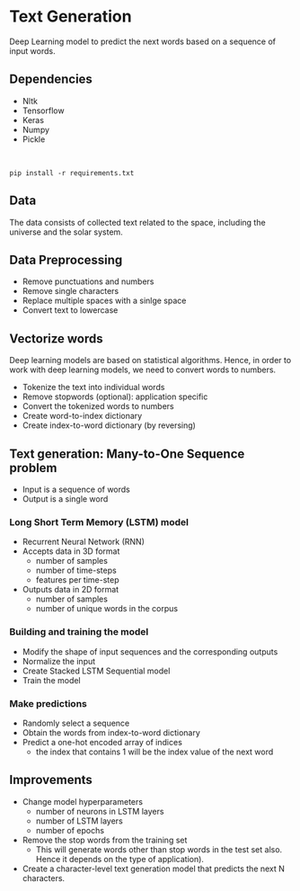 # Text Generation

Deep Learning model to predict the next words based on a sequence of input words.  

## Dependencies

* Nltk
* Tensorflow
* Keras
* Numpy
* Pickle

<br>

`pip install -r requirements.txt`  

## Data

The data consists of collected text related to the space, including the universe and the solar system.  

## Data Preprocessing

* Remove punctuations and numbers
* Remove single characters
* Replace multiple spaces with a sinlge space
* Convert text to lowercase

## Vectorize words

Deep learning models are based on statistical algorithms. Hence, in order to work with deep learning models, we need to convert words to numbers.  

* Tokenize the text into individual words
* Remove stopwords (optional): application specific
* Convert the tokenized words to numbers
* Create word-to-index dictionary
* Create index-to-word dictionary (by reversing)

## Text generation: Many-to-One Sequence problem

* Input is a sequence of words
* Output is a single word

### Long Short Term Memory (LSTM) model

* Recurrent Neural Network (RNN)
* Accepts data in 3D format
  * number of samples
  * number of time-steps
  * features per time-step
* Outputs data in 2D format
  * number of samples
  * number of unique words in the corpus

### Building and training the model

* Modify the shape of input sequences and the corresponding outputs
* Normalize the input
* Create Stacked LSTM Sequential model
* Train the model

### Make predictions

* Randomly select a sequence
* Obtain the words from index-to-word dictionary
* Predict a one-hot encoded array of indices
  * the index that contains 1 will be the index value of the next word

## Improvements

* Change model hyperparameters
  * number of neurons in LSTM layers
  * number of LSTM layers
  * number of epochs
* Remove the stop words from the training set
  * This will generate words other than stop words in the test set also. Hence it depends on the type of application).  
* Create a character-level text generation model that predicts the next N characters.  